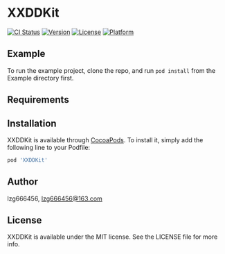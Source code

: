 # XXDDKit

[![CI Status](https://img.shields.io/travis/lzg666456/XXDDKit.svg?style=flat)](https://travis-ci.org/lzg666456/XXDDKit)
[![Version](https://img.shields.io/cocoapods/v/XXDDKit.svg?style=flat)](https://cocoapods.org/pods/XXDDKit)
[![License](https://img.shields.io/cocoapods/l/XXDDKit.svg?style=flat)](https://cocoapods.org/pods/XXDDKit)
[![Platform](https://img.shields.io/cocoapods/p/XXDDKit.svg?style=flat)](https://cocoapods.org/pods/XXDDKit)

## Example

To run the example project, clone the repo, and run `pod install` from the Example directory first.

## Requirements

## Installation

XXDDKit is available through [CocoaPods](https://cocoapods.org). To install
it, simply add the following line to your Podfile:

```ruby
pod 'XXDDKit'
```

## Author

lzg666456, lzg666456@163.com

## License

XXDDKit is available under the MIT license. See the LICENSE file for more info.
